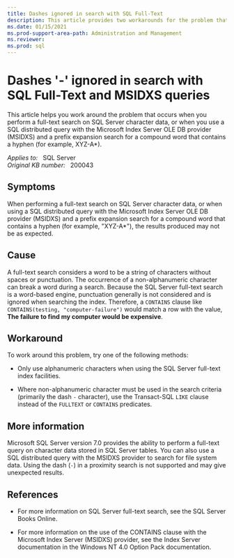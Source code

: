 ```yaml
---
title: Dashes ignored in search with SQL Full-Text
description: This article provides two workarounds for the problem that occurs when you perform a full-text search on SQL Server character data, or when you use a SQL distributed query with the Microsoft Index Server OLE DB provider (MSIDXS) and a prefix expansion search for a compound word that contains a hyphen (for example, XYZ-A*).
ms.date: 01/15/2021
ms.prod-support-area-path: Administration and Management
ms.reviewer: 
ms.prod: sql 
---
```

# Dashes '-' ignored in search with SQL Full-Text and MSIDXS queries

This article helps you work around the problem that occurs when you perform a full-text search on SQL Server character data, or when you use a SQL distributed query with the Microsoft Index Server OLE DB provider (MSIDXS) and a prefix expansion search for a compound word that contains a hyphen (for example, XYZ-A*).

_Applies to:_ &nbsp; SQL Server  
_Original KB number:_ &nbsp; 200043

## Symptoms

When performing a full-text search on SQL Server character data, or when using a SQL distributed query with the Microsoft Index Server OLE DB provider (MSIDXS) and a prefix expansion search for a compound word that contains a hyphen (for example, "XYZ-A*"), the results produced may not be as expected.

## Cause

A full-text search considers a word to be a string of characters without spaces or punctuation. The occurrence of a non-alphanumeric character can break a word during a search. Because the SQL Server full-text search is a word-based engine, punctuation generally is not considered and is ignored when searching the index. Therefore, a `CONTAINS` clause like `CONTAINS(testing, "computer-failure")` would match a row with the value, **The failure to find my computer would be expensive**.

## Workaround

To work around this problem, try one of the following methods:

- Only use alphanumeric characters when using the SQL Server full-text index facilities.

- Where non-alphanumeric character must be used in the search criteria (primarily the dash `-` character), use the Transact-SQL `LIKE` clause instead of the `FULLTEXT` or `CONTAINS` predicates.

## More information

Microsoft SQL Server version 7.0 provides the ability to perform a full-text query on character data stored in SQL Server tables. You can also use a SQL distributed query with the MSIDXS provider to search for file system data. Using the dash (`-`) in a proximity search is not supported and may give unexpected results.

## References

- For more information on SQL Server full-text search, see the SQL Server Books Online.

- For more information on the use of the CONTAINS clause with the Microsoft Index Server (MSIDXS) provider, see the Index Server documentation in the Windows NT 4.0 Option Pack documentation.
